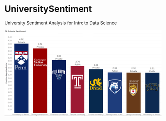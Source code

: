 # UniversitySentiment
University Sentiment Analysis for Intro to Data Science

![PA Data](https://github.com/Memhir-Yasue/UniversitySentiment/blob/master/PA%20School%20Sentiment.png?raw=true)
